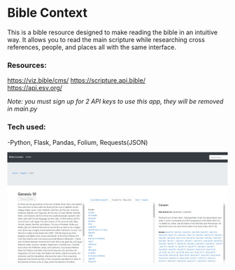 # Bible Context 

This is a bible resource designed to make reading the bible in an intuitive way. It allows you to read the main scripture while researching cross references, people, and places all with the same interface.

### Resources:
https://viz.bible/cms/
https://scripture.api.bible/  
https://api.esv.org/

*Note: you must sign up for 2 API keys to use this app, they will be removed in main.py*

### Tech used:
  -Python, Flask, Pandas, Folium, Requests(JSON)
  
  
![alt_text](/images/1.jpg)
 
